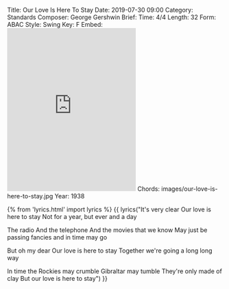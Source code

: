 Title: Our Love Is Here To Stay
Date: 2019-07-30 09:00
Category: Standards
Composer: George Gershwin
Brief:
Time: 4/4
Length: 32
Form: ABAC
Style: Swing
Key: F
Embed: <iframe src="https://open.spotify.com/embed/playlist/0VgV9CWiCWpuUijKd4t3Ng" width="300" height="380" frameborder="0" allowtransparency="true" allow="encrypted-media"></iframe>
Chords: images/our-love-is-here-to-stay.jpg
Year: 1938

{% from 'lyrics.html' import lyrics %}
{{ lyrics("It's very clear
Our love is here to stay
Not for a year, but ever and a day

The radio
And the telephone
And the movies that we know
May just be passing fancies and in time may go

But oh my dear
Our love is here to stay
Together we're going a long long way

In time the Rockies may crumble
Gibraltar may tumble
They're only made of clay
But our love is here to stay") }}
